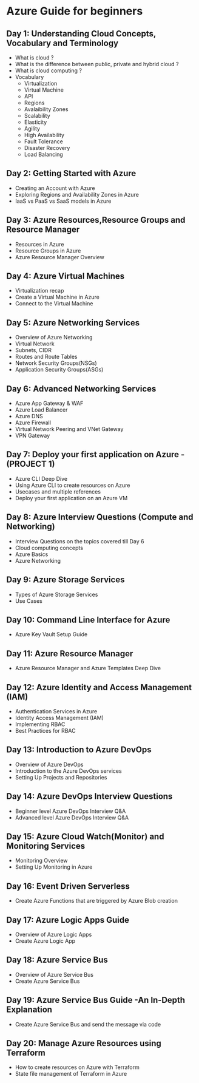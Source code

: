 # Azure Guide for beginners

## Day 1: Understanding Cloud Concepts, Vocabulary and Terminology
- What is cloud ?
- What is the difference between public, private and hybrid cloud ?
- What is cloud computing ?
- Vocabulary
   - Virtualization
   - Virtual Machine 
   - API
   - Regions
   - Avalaibility Zones
   - Scalability
   - Elasticity
   - Agility
   - High Availability 
   - Fault Tolerance
   - Disaster Recovery
   - Load Balancing

## Day 2: Getting Started with Azure
- Creating an Account with Azure
- Exploring Regions and Availability Zones in Azure
- IaaS vs PaaS vs SaaS models in Azure

## Day 3: Azure Resources,Resource Groups and Resource Manager
- Resources in Azure
- Resource Groups in Azure
- Azure Resource Manager Overview

## Day 4: Azure Virtual Machines
- Virtualization recap
- Create a Virtual Machine in Azure
- Connect to the Virtual Machine

## Day 5: Azure Networking Services
- Overview of Azure Networking
- Virtual Network
- Subnets, CIDR
- Routes and Route Tables
- Network Security Groups(NSGs)
- Application Security Groups(ASGs)

## Day 6: Advanced Networking Services
- Azure App Gateway & WAF
- Azure Load Balancer
- Azure DNS
- Azure Firewall
- Virtual Network Peering and VNet Gateway
- VPN Gateway
  
## Day 7: Deploy your first application on Azure - (PROJECT 1)
- Azure CLI Deep Dive
- Using Azure CLI to create resources on Azure
- Usecases and multiple references
- Deploy your first application on an Azure VM

## Day 8: Azure Interview Questions (Compute and Networking)
- Interview Questions on the topics covered till Day 6
- Cloud computing concepts
- Azure Basics
- Azure Networking

## Day 9: Azure Storage Services
- Types of Azure Storage Services
- Use Cases

## Day 10: Command Line Interface for Azure
- Azure Key Vault Setup Guide

## Day 11: Azure Resource Manager
- Azure Resource Manager and Azure Templates Deep Dive

## Day 12: Azure Identity and Access Management (IAM)
- Authentication Services in Azure
- Identity Access Management (IAM)
- Implementing RBAC
- Best Practices for RBAC

## Day 13: Introduction to Azure DevOps
- Overview of Azure DevOps
- Introduction to the Azure DevOps services
- Setting Up Projects and Repositories

## Day 14: Azure DevOps Interview Questions
- Beginner level Azure DevOps Interview Q&A
- Advanced level Azure DevOps Interview Q&A

## Day 15: Azure Cloud Watch(Monitor) and Monitoring Services
- Monitoring Overview
- Setting Up Monitoring in Azure

## Day 16: Event Driven Serverless 
- Create Azure Functions that are triggered by Azure Blob creation

## Day 17: Azure Logic Apps Guide
- Overview of Azure Logic Apps
- Create Azure Logic App

## Day 18: Azure Service Bus
- Overview of Azure Service Bus
- Create Azure Service Bus

## Day 19: Azure Service Bus Guide -An In-Depth Explanation
- Create Azure Service Bus and send the message via code

## Day 20: Manage Azure Resources using Terraform
- How to create resources on Azure with Terraform
- State file management of Terraform in Azure

